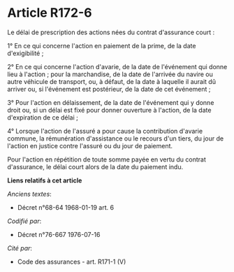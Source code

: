 # Article R172-6

Le délai de prescription des actions nées du contrat d'assurance court :

1° En ce qui concerne l'action en paiement de la prime, de la date d'exigibilité ;

2° En ce qui concerne l'action d'avarie, de la date de l'événement qui donne lieu à l'action ; pour la marchandise, de la
date de l'arrivée du navire ou autre véhicule de transport, ou, à défaut, de la date à laquelle il aurait dû arriver ou, si
l'événement est postérieur, de la date de cet événement ;

3° Pour l'action en délaissement, de la date de l'événement qui y donne droit ou, si un délai est fixé pour donner ouverture
à l'action, de la date d'expiration de ce délai ;

4° Lorsque l'action de l'assuré a pour cause la contribution d'avarie commune, la rémunération d'assistance ou le recours
d'un tiers, du jour de l'action en justice contre l'assuré ou du jour de paiement.

Pour l'action en répétition de toute somme payée en vertu du contrat d'assurance, le délai court alors de la date du paiement
indu.

**Liens relatifs à cet article**

_Anciens textes_:

  - Décret n°68-64 1968-01-19 art. 6

_Codifié par_:

  - Décret n°76-667 1976-07-16

_Cité par_:

  - Code des assurances - art. R171-1 (V)
